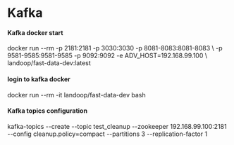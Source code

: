 # Kafka
<h4> Kafka docker start </h4> 
docker run --rm -p 2181:2181 -p 3030:3030 -p 8081-8083:8081-8083 \
         -p 9581-9585:9581-9585 -p 9092:9092 -e ADV_HOST=192.168.99.100 \
          landoop/fast-data-dev:latest
          
<h4> login to kafka docker </h4> 
docker run --rm -it landoop/fast-data-dev bash

<h4> Kafka topics configuration </h4> 
kafka-topics --create --topic test_cleanup --zookeeper 192.168.99.100:2181 --config cleanup.policy=compact --partitions 3 --replication-factor 1
